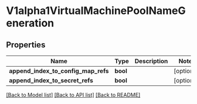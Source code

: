 # V1alpha1VirtualMachinePoolNameGeneration

## Properties
Name | Type | Description | Notes
------------ | ------------- | ------------- | -------------
**append_index_to_config_map_refs** | **bool** |  | [optional] 
**append_index_to_secret_refs** | **bool** |  | [optional] 

[[Back to Model list]](../README.md#documentation-for-models) [[Back to API list]](../README.md#documentation-for-api-endpoints) [[Back to README]](../README.md)


